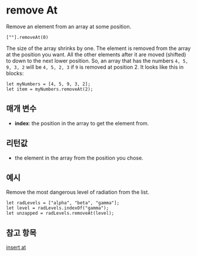 # remove At

Remove an element from an array at some position.

```sig
[""].removeAt(0)
```

The size of the array shrinks by one. The element is removed from the array at the position you want. All the other elements after it are moved (shifted) to down to the next lower position. So, an array that has the numbers `4, 5, 9, 3, 2` will be `4, 5, 2, 3` if `9` is removed at position 2. It looks like this in blocks:

```block
let myNumbers = [4, 5, 9, 3, 2];
let item = myNumbers.removeAt(2);
```

## 매개 변수

* **index**: the position in the array to get the element from.

## 리턴값

* the element in the array from the position you chose.

## 예시

Remove the most dangerous level of radiation from the list.

```block
let radLevels = ["alpha", "beta", "gamma"];
let level = radLevels.indexOf("gamma");
let unzapped = radLevels.removeAt(level);
```

## 참고 항목

[insert at](/reference/arrays/insert-at)
